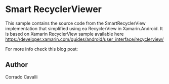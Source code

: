 Smart RecyclerViewer
==============

This sample contains the source code from the SmartRecyclerView implementation that simplified
using ea RecyclerView in Xamarin.Android.
It is based on Xamarin RecyclerView sample available here 
https://developer.xamarin.com/guides/android/user_interface/recyclerview/

For more info check this blog post:





Author
------ 
Corrado Cavalli
